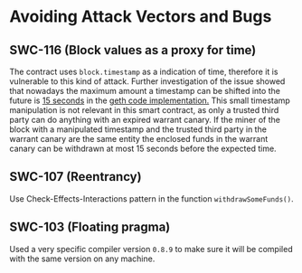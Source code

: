 # Avoiding Attack Vectors and Bugs

## SWC-116 (Block values as a proxy for time)

The contract uses `block.timestamp` as a indication of time, therefore it is vulnerable to this kind of attack. Further investigation of the issue showed that nowadays the maximum amount a timestamp can be shifted into the future is [15 seconds](https://ethereum.stackexchange.com/questions/99427/is-timestamp-manipulation-still-possible-and-if-yes-can-users-spot-that-and-di) in the [geth code implementation.](https://github.com/ethereum/go-ethereum/blob/94451c2788295901c302c9bf5fa2f7b021c924e2/consensus/ethash/consensus.go#L264) This small timestamp manipulation is not relevant in this smart contract, as only a trusted third party can do anything with an expired warrant canary. If the miner of the block with a manipulated timestamp and the trusted third party in the warrant canary are the same entity the enclosed funds in the warrant canary can be withdrawn at most 15 seconds before the expected time.

## SWC-107 (Reentrancy)

Use Check-Effects-Interactions pattern in the function `withdrawSomeFunds()`.

## SWC-103 (Floating pragma)

Used a very specific compiler version `0.8.9` to make sure it will be compiled with the same version on any machine.